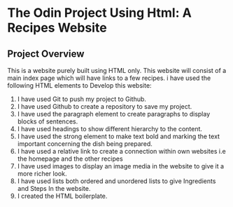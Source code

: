 #  The Odin Project Using Html: A Recipes Website
## Project Overview
This is a website purely built using HTML only. 
This website will consist of a main index page which will have links to a few recipes.
i have used the following HTML elements to Develop this website:
1. I have used Git to push my project to Github. 
2. I have used Github to create a repository to save my project.
3. I have used the paragraph element  to create paragraphs to display blocks of sentences.
4. I have used headings to show different hierarchy to the content.
5. I have used the strong element  to make text bold and marking the text important concerning the dish being prepared.
6. I have used a relative link to create a connection within own websites i.e the homepage and the other recipes
7. I have used images to display an image media in the website to give it a more richer look.
8. I have used lists both ordered and unordered lists to give Ingredients and Steps In the website.
9. I created the HTML boilerplate. 

